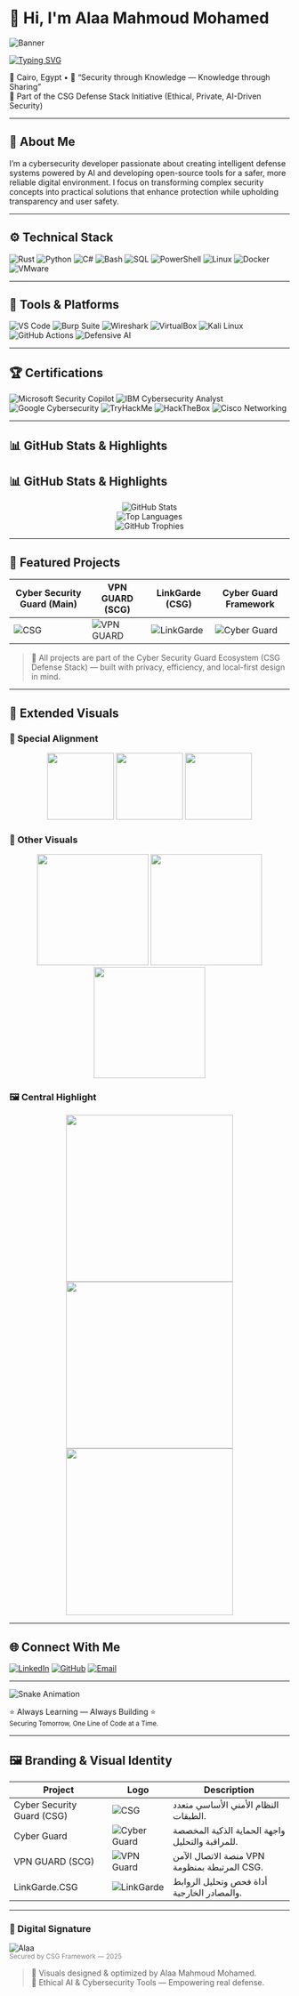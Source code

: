 # 👋 Hi, I'm Alaa Mahmoud Mohamed

![Banner](https://raw.githubusercontent.com/Alaamahm0ud/Alaamahm0ud/main/branding/alaa10.png)

[![Typing SVG](https://readme-typing-svg.demolab.com?font=Consolas&weight=600&size=24&pause=1000&color=00ADB5&center=true&vCenter=true&width=600&lines=Cybersecurity+Analyst;AI+Tools+Developer;Ethical+Hacker;Defensive+Systems+Engineer;Open-Source+Security+Architect)](https://readme-typing-svg.demolab.com/demo/?lines=Cybersecurity+Analyst;AI+Tools+Developer;Ethical+Hacker;Defensive+Systems+Engineer;Open-Source+Security+Architect)

📍 Cairo, Egypt • 💬 “Security through Knowledge — Knowledge through Sharing”  
🧩 Part of the CSG Defense Stack Initiative (Ethical, Private, AI-Driven Security)

---

## 🧠 About Me
I’m a cybersecurity developer passionate about creating intelligent defense systems powered by AI and developing open-source tools for a safer, more reliable digital environment.
I focus on transforming complex security concepts into practical solutions that enhance protection while upholding transparency and user safety.

---

## ⚙️ Technical Stack
![Rust](https://img.shields.io/badge/Rust-000000?style=for-the-badge&logo=rust)
![Python](https://img.shields.io/badge/Python-3670A0?style=for-the-badge&logo=python&logoColor=ffdd54)
![C#](https://img.shields.io/badge/C%23-239120?style=for-the-badge&logo=c-sharp&logoColor=white)
![Bash](https://img.shields.io/badge/Bash-121011?style=for-the-badge&logo=gnu-bash&logoColor=white)
![SQL](https://img.shields.io/badge/SQL-003B57?style=for-the-badge&logo=mysql)
![PowerShell](https://img.shields.io/badge/PowerShell-5391FE?style=for-the-badge&logo=powershell)
![Linux](https://img.shields.io/badge/Linux-FCC624?style=for-the-badge&logo=linux&logoColor=black)
![Docker](https://img.shields.io/badge/Docker-2496ED?style=for-the-badge&logo=docker)
![VMware](https://img.shields.io/badge/VMware-607078?style=for-the-badge&logo=vmware)

---

## 🧰 Tools & Platforms
![VS Code](https://img.shields.io/badge/VSCode-007ACC?style=for-the-badge&logo=visualstudiocode)
![Burp Suite](https://img.shields.io/badge/Burp_Suite-FF6C37?style=for-the-badge&logo=burpsuite)
![Wireshark](https://img.shields.io/badge/Wireshark-1679A7?style=for-the-badge&logo=wireshark)
![VirtualBox](https://img.shields.io/badge/VirtualBox-183A61?style=for-the-badge&logo=virtualbox)
![Kali Linux](https://img.shields.io/badge/Kali_Linux-557C94?style=for-the-badge&logo=kalilinux)
![GitHub Actions](https://img.shields.io/badge/GitHub_Actions-2088FF?style=for-the-badge&logo=githubactions)
![Defensive AI](https://img.shields.io/badge/AI_Security_Tools-2C3E50?style=for-the-badge&logo=ai)

---

## 🏆 Certifications
![Microsoft Security Copilot](https://img.shields.io/badge/Microsoft_Security_Copilot-0078D4?style=for-the-badge&logo=microsoft)
![IBM Cybersecurity Analyst](https://img.shields.io/badge/IBM_Cybersecurity_Analyst-054ADA?style=for-the-badge&logo=ibm)
![Google Cybersecurity](https://img.shields.io/badge/Google_Cybersecurity-4285F4?style=for-the-badge&logo=google)
![TryHackMe](https://img.shields.io/badge/TryHackMe_Level_7-red?style=for-the-badge&logo=tryhackme)
![HackTheBox](https://img.shields.io/badge/HackTheBox_Rookie-green?style=for-the-badge&logo=hackthebox)
![Cisco Networking](https://img.shields.io/badge/Cisco_Networking_Academy-1BA0D7?style=for-the-badge&logo=cisco)

---

## 📊 GitHub Stats & Highlights
## 📊 GitHub Stats & Highlights

<p align="center">
  <img src="https://github-readme-stats.vercel.app/api?username=Alaamahm0ud&show_icons=true&theme=radical&hide_border=true&count_private=true" alt="GitHub Stats" />
  <br/>
  <img src="https://github-readme-stats.vercel.app/api/top-langs/?username=Alaamahm0ud&layout=compact&theme=radical&hide_border=true" alt="Top Languages" />
  <br/>
  <img src="https://github-profile-trophy.vercel.app/?username=Alaamahm0ud&theme=onedark&margin-w=10" alt="GitHub Trophies" />
</p>

---

## 🚀 Featured Projects

| Cyber Security Guard (Main) | VPN GUARD (SCG) | LinkGarde (CSG) | Cyber Guard Framework |
|-----------------------------|-----------------|-----------------|-----------------------|
| ![CSG](https://raw.githubusercontent.com/Alaamahm0ud/Alaamahm0ud/main/branding/visual_hobby_2025_01.png.jpg) | ![VPN GUARD](https://raw.githubusercontent.com/Alaamahm0ud/Alaamahm0ud/main/branding/visual_hobby_2025_03.png.jpg) | ![LinkGarde](https://raw.githubusercontent.com/Alaamahm0ud/Alaamahm0ud/main/branding/visual_hobby_2025_04.png.jpg) | ![Cyber Guard](https://raw.githubusercontent.com/Alaamahm0ud/Alaamahm0ud/main/branding/visual_hobby_2025_02.png.jpg) |

> 🧠 All projects are part of the Cyber Security Guard Ecosystem (CSG Defense Stack) — built with privacy, efficiency, and local-first design in mind.

---

## 🔗 Extended Visuals

### 👀 Special Alignment
<div align="center">
<img src="https://raw.githubusercontent.com/Alaamahm0ud/Alaamahm0ud/main/branding/01.png" width="120" /> 
<img src="https://raw.githubusercontent.com/Alaamahm0ud/Alaamahm0ud/main/branding/CSG.022.jpg" width="120" /> 
<img src="https://raw.githubusercontent.com/Alaamahm0ud/Alaamahm0ud/main/branding/C_S_G.png" width="120" /> 
</div>

### 🎨 Other Visuals
<div align="center">
<img src="https://raw.githubusercontent.com/Alaamahm0ud/Alaamahm0ud/main/branding/CSG.03.png" width="200" /> 
<img src="https://raw.githubusercontent.com/Alaamahm0ud/Alaamahm0ud/main/branding/CSG1.jpg" width="200" /> 
<img src="https://raw.githubusercontent.com/Alaamahm0ud/Alaamahm0ud/main/branding/CSG.04.png" width="200" /> 
</div>

### 🖼️ Central Highlight
<div align="center">
<img src="https://raw.githubusercontent.com/Alaamahm0ud/Alaamahm0ud/main/branding/CSG000.jpg" width="300" />
<img src="https://raw.githubusercontent.com/Alaamahm0ud/Alaamahm0ud/main/branding/C-S-G.jpg" width="300" />
<img src="https://raw.githubusercontent.com/Alaamahm0ud/Alaamahm0ud/main/branding/CSG.02.jpg" width="300" />
</div>

---


## 🌐 Connect With Me
[![LinkedIn](https://img.shields.io/badge/LinkedIn_Profile-0A66C2?style=for-the-badge&logo=linkedin)](https://www.linkedin.com/in/alaa-mahmoud-/)
[![GitHub](https://img.shields.io/badge/GitHub_Portfolio-181717?style=for-the-badge&logo=github)](https://github.com/Alaamahm0ud)
[![Email](https://img.shields.io/badge/Email_Me-D14836?style=for-the-badge&logo=gmail)](mailto:alaa.m.egypt@gmail.com)

---

![Snake Animation](https://raw.githubusercontent.com/Alaamahm0ud/Alaamahm0ud/output/github-contribution-grid-snake.svg)

⭐ Always Learning — Always Building ⭐  
<sub>Securing Tomorrow, One Line of Code at a Time.</sub>

---

## 🖼️ Branding & Visual Identity

| Project | Logo | Description |
|----------|------|--------------|
| Cyber Security Guard (CSG) | ![CSG](https://raw.githubusercontent.com/Alaamahm0ud/Alaamahm0ud/main/branding/visual_hobby_2025_01.png.jpg) | النظام الأمني الأساسي متعدد الطبقات. |
| Cyber Guard | ![Cyber Guard](https://raw.githubusercontent.com/Alaamahm0ud/Alaamahm0ud/main/branding/visual_hobby_2025_02.png.jpg) | واجهة الحماية الذكية المخصصة للمراقبة والتحليل. |
| VPN GUARD (SCG) | ![VPN Guard](https://raw.githubusercontent.com/Alaamahm0ud/Alaamahm0ud/main/branding/visual_hobby_2025_03.png.jpg) | منصة الاتصال الآمن VPN المرتبطة بمنظومة CSG. |
| LinkGarde.CSG | ![LinkGarde](https://raw.githubusercontent.com/Alaamahm0ud/Alaamahm0ud/main/branding/visual_hobby_2025_04.png.jpg) | أداة فحص وتحليل الروابط والمصادر الخارجية. |

---

### 🔏 Digital Signature  
![Alaa](branding/ALAA.png)  
<sub style="color:gray;">Secured by CSG Framework — 2025</sub>

> 🧩 Visuals designed & optimized by Alaa Mahmoud Mohamed.  
> 🧠 Ethical AI & Cybersecurity Tools — Empowering real defense.
